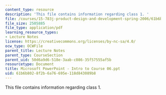 ```yaml
---
content_type: resource
description: 'This file contains information regarding class 1. '
file: /courses/15-783j-product-design-and-development-spring-2006/61b6b8028f2b6a76695e118d843089b8_clas1_int_crse_6.pdf
file_size: 2505885
file_type: application/pdf
learning_resource_types:
- Lecture Notes
license: https://creativecommons.org/licenses/by-nc-sa/4.0/
ocw_type: OCWFile
parent_title: Lecture Notes
parent_type: CourseSection
parent_uid: 50d6a9d6-518e-3aab-c086-35f57555af5b
resourcetype: Document
title: Microsoft PowerPoint - Intro to Course 06.ppt
uid: 61b6b802-8f2b-6a76-695e-118d843089b8
---
```

This file contains information regarding class 1. 